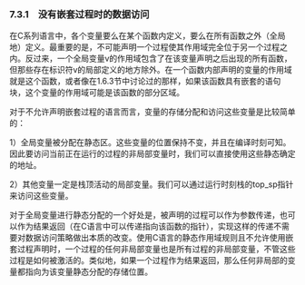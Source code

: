 ### 7.3.1　没有嵌套过程时的数据访问

在C系列语言中，各个变量要么在某个函数内定义，要么在所有函数之外（全局地）定义。最重要的是，不可能声明一个过程使其作用域完全位于另一个过程之内。反过来，一个全局变量v的作用域包含了在该变量声明之后出现的所有函数，但那些存在标识符v的局部定义的地方除外。在一个函数内部声明的变量的作用域就是这个函数，或者像在1.6.3节中讨论过的那样，如果该函数具有嵌套的语句块，这个变量的作用域可能是该函数的部分区域。

对于不允许声明嵌套过程的语言而言，变量的存储分配和访问这些变量是比较简单的：

1）全局变量被分配在静态区。这些变量的位置保持不变，并且在编译时刻可知。因此要访问当前正在运行的过程的非局部变量时，我们可以直接使用这些静态确定的地址。

2）其他变量一定是栈顶活动的局部变量。我们可以通过运行时刻栈的top_sp指针来访问这些变量。

对于全局变量进行静态分配的一个好处是，被声明的过程可以作为参数传递，也可以作为结果返回（在C语言中可以传递指向该函数的指针），实现这样的传递不需要对数据访问策略做出本质的改变。使用C语言的静态作用域规则且不允许使用嵌套过程声明时，一个过程的任何非局部变量也是所有过程的非局部变量，不管这些过程是如何被激活的。类似地，如果一个过程作为结果返回，那么任何非局部的变量都指向为该变量静态分配的存储位置。